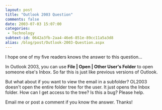 ```yaml
---
layout: post
title: "Outlook 2003 Question"
comments: false
date: 2003-07-03 15:07:00
categories:
 - Technology
subtext-id: 0642a3fb-2aa4-46e6-851e-89cc11a5a3d8
alias: /blog/post/Outlook-2003-Question.aspx
---
```



I hope one of my five readers knows the answer to this question...

In Outlook 2003, you can use **File | Open | Other User's Folder** to open someone else's Inbox. So far this is just like previous versions of Outlook.

But what about if you want to view the email in a subfolder? OL2003 doesn't open the entire folder tree for the user. It just opens the Inbox folder. How can I get access to the tree? Is this a bug? Please help.

Email me or post a comment if you know the answer. Thanks!
